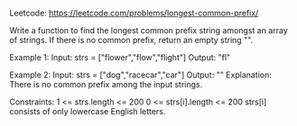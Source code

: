 Leetcode: https://leetcode.com/problems/longest-common-prefix/

Write a function to find the longest common prefix string amongst an array of strings.
If there is no common prefix, return an empty string "".

 

Example 1:
Input: strs = ["flower","flow","flight"]
Output: "fl"

Example 2:
Input: strs = ["dog","racecar","car"]
Output: ""
Explanation: There is no common prefix among the input strings.
 

Constraints:
1 <= strs.length <= 200
0 <= strs[i].length <= 200
strs[i] consists of only lowercase English letters.
